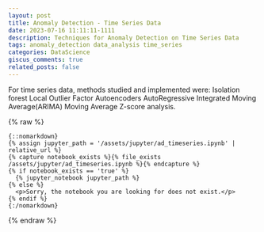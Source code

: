 ```yaml
---
layout: post
title: Anomaly Detection - Time Series Data
date: 2023-07-16 11:11:11-1111
description: Techniques for Anomaly Detection on Time Series Data
tags: anomaly_detection data_analysis time_series
categories: DataScience
giscus_comments: true
related_posts: false
---
```


For time series data, methods studied and implemented were:
Isolation forest
Local Outlier Factor
Autoencoders
AutoRegressive Integrated Moving Average(ARIMA)
Moving Average
Z-score analysis.

{% raw %}

```liquid
{::nomarkdown}
{% assign jupyter_path = '/assets/jupyter/ad_timeseries.ipynb' | relative_url %}
{% capture notebook_exists %}{% file_exists /assets/jupyter/ad_timeseries.ipynb %}{% endcapture %}
{% if notebook_exists == 'true' %}
  {% jupyter_notebook jupyter_path %}
{% else %}
  <p>Sorry, the notebook you are looking for does not exist.</p>
{% endif %}
{:/nomarkdown}
```

{% endraw %}

